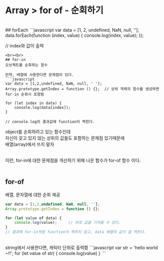 # Array > for of - 순회하기
<br>
## forEach
```javascript
var data = [1, 2, undefined, NaN, null, ''];
data.forEach(function (index, value) {
    console.log(index, value);
});

// index와 값이 출력
```
<br><br>
## for-in
오브젝트를 순회하는 함수

만약, 배열에 사용한다면 문제점이 있다.
```javascript
var data = [1,2,undefined, NaN, null, ' '];
Array.prototype.getIndex = function () {};	// 상위 객체의 함수를 생성하면 for-in 순회시 포함됨

for (let index in data) {
    console.log(data[index]);
}

// console.log의 결과값에 function이 찍힌다.
```

object를 순회하려고 있는 함수인데<br>
자신이 갖고 있지 않는 상위의 값들도 포함하는 문제점 있기때문에<br>
배열(array)에서 쓰지 말자<br><br>

이런, for-in에 대한 문제점을 개선하기 위해 나온 함수가 for-of 함수 이다.
<br><br>

## for-of
배열, 문자열에 대한 순회 제공
```javascript
var data = [1,2,undefined, NaN, null, ''];
Array.prototype.getIndex = function () {};

for (let value of data) {
    console.log(value);		// 바로 값을 가져올 수 있다.
}
// 결과에 for-in처럼 function이 찍히지 않고, data 배열의 값이 잘 찍힌다.
```
<br>
string에서 사용한다면, 캐릭터 단위로 출력함
```javascript
var str = 'hello world ~!!';
for (let value of str) {
    console.log(value)
}
```